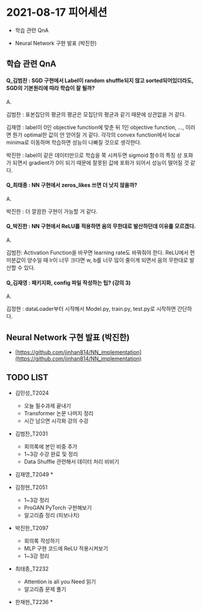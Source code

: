 # 2021-08-17 피어세션

- 학습 관련 QnA

- Neural Network 구현 발표 (박진한)

## 학습 관련 QnA

#### Q_김범찬 : SGD 구현에서 Label이 random shuffle되지 않고 sorted되어있더라도, SGD의 기본원리에 따라 학습이 잘 될까?

A.  

김범찬 : 표본집단의 평균의 평균은 모집단의 평균과 같기 때문에 상관없을 거 같다.

김재영 : label이 0인 objective function에 맞춘 뒤 1인 objective function, ..., 이러면 뭔가 optimal한 값이 안 얻어질 거 같다. 각각의 convex function에서 local minima로 이동하며 학습하면 성능이 나빠질 것으로 생각한다.

박진한 : label이 같은 데이터만으로 학습을 쭉 시켜두면 sigmoid 함수의 특징 상 포화가 되면서 gradient가 0이 되기 때문에 잘못된 값에 포화가 되어서 성능이 떨어질 것 같다.

#### Q_최태종 : NN 구현에서 zeros_likes 쓰면 더 낫지 않을까?

A.  

박진한 : 더 깔끔한 구현이 가능할 거 같다.

#### Q_박진한 : NN 구현에서 ReLU를 적용하면 음의 무한대로 발산하던데 이유를 모르겠다.

A.  

김범찬: Activation Function을 바꾸면 learning rate도 바꿔줘야 한다. ReLU에서 편미분값이 양수일 때 lr이 너무 크다면 w, b를 너무 많이 줄이게 되면서 음의 무한대로 발산할 수 있다.

#### Q_김재영 : 패키지화, config 파일 작성하는 팁? (강의 3)

A.  

김정현 : dataLoader부터 시작해서 Model.py, train.py, test.py로 시작하면 간단하다.



## Neural Network 구현 발표 (박진한)

- [https://github.com/jinhan814/NN_implementation](https://github.com/jinhan814/NN_implementation)

## TODO LIST

* 김민성_T2024
  * 오늘 필수과제 끝내기
  * Transformer 논문 나머지 정리
  * 시간 남으면 시각화 강의 수강

* 김범찬_T2031
  * 회의록에 본인 비중 추가
  * 1~3강 수강 완료 및 정리
  * Data Shuffle 관련해서 데이터 처리 비비기

* 김재영_T2049
  * 

* 김정현_T2051
  * 1~3강 정리
  * ProGAN PyTorch 구현해보기
  * 알고리즘 정리 (피보나치)

* 박진한_T2097
  * 회의록 작성하기
  * MLP 구현 코드에 ReLU 적용시켜보기
  * 1~3강 정리

* 최태종_T2232
  * Attention is all you Need 읽기
  * 알고리즘 문제 풀기

* 한재현_T2236
  * 
